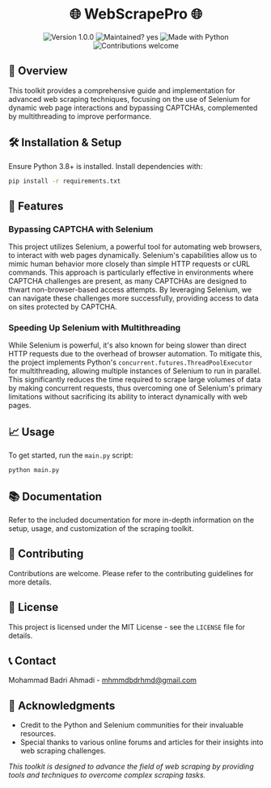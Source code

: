 
<h1 align="center">🌐 WebScrapePro 🌐</h1>

<p align="center">
  <img src="https://img.shields.io/badge/Version-1.0.0-blue.svg" alt="Version 1.0.0">
  <img src="https://img.shields.io/badge/Maintained%3F-yes-green.svg" alt="Maintained? yes">
  <img src="https://img.shields.io/badge/Made%20with-Python-1f425f.svg" alt="Made with Python">
  <img src="https://img.shields.io/badge/Contributions-welcome-orange.svg" alt="Contributions welcome">
</p>

## 📜 Overview
This toolkit provides a comprehensive guide and implementation for advanced web scraping techniques, focusing on the use of Selenium for dynamic web page interactions and bypassing CAPTCHAs, complemented by multithreading to improve performance.

## 🛠 Installation & Setup
Ensure Python 3.8+ is installed. Install dependencies with:
```bash
pip install -r requirements.txt
```

## 🚀 Features

### Bypassing CAPTCHA with Selenium
This project utilizes Selenium, a powerful tool for automating web browsers, to interact with web pages dynamically. Selenium's capabilities allow us to mimic human behavior more closely than simple HTTP requests or cURL commands. This approach is particularly effective in environments where CAPTCHA challenges are present, as many CAPTCHAs are designed to thwart non-browser-based access attempts. By leveraging Selenium, we can navigate these challenges more successfully, providing access to data on sites protected by CAPTCHA.

### Speeding Up Selenium with Multithreading
While Selenium is powerful, it's also known for being slower than direct HTTP requests due to the overhead of browser automation. To mitigate this, the project implements Python's `concurrent.futures.ThreadPoolExecutor` for multithreading, allowing multiple instances of Selenium to run in parallel. This significantly reduces the time required to scrape large volumes of data by making concurrent requests, thus overcoming one of Selenium's primary limitations without sacrificing its ability to interact dynamically with web pages.

## 📈 Usage
To get started, run the `main.py` script:
```bash
python main.py
```

## 📚 Documentation
Refer to the included documentation for more in-depth information on the setup, usage, and customization of the scraping toolkit.

## 🤝 Contributing
Contributions are welcome. Please refer to the contributing guidelines for more details.

## 📄 License
This project is licensed under the MIT License - see the `LICENSE` file for details.

## 📞 Contact
Mohammad Badri Ahmadi - [mhmmdbdrhmd@gmail.com](mailto:mhmmdbdrhmd@gmail.com)

## 💖 Acknowledgments
- Credit to the Python and Selenium communities for their invaluable resources.
- Special thanks to various online forums and articles for their insights into web scraping challenges.

*This toolkit is designed to advance the field of web scraping by providing tools and techniques to overcome complex scraping tasks.*
